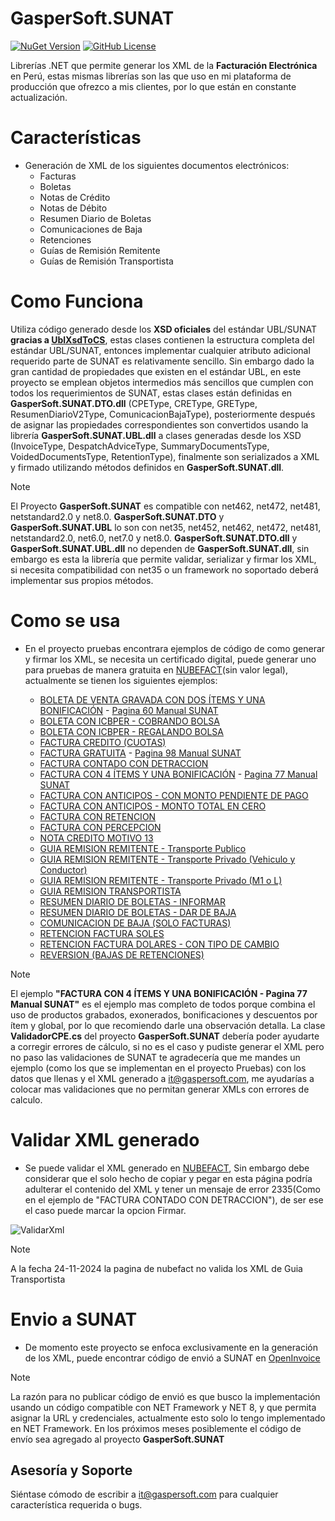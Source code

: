 # GasperSoft.SUNAT
[![NuGet Version](https://img.shields.io/nuget/v/GasperSoft.SUNAT)](https://www.nuget.org/packages/GasperSoft.SUNAT)
[![GitHub License](https://img.shields.io/github/license/LarrySoza/GasperSoft.SUNAT)](/LICENSE.txt)

Librerías .NET que permite generar los XML de la **Facturación Electrónica** en Perú, estas mismas librerías son las que uso en mi plataforma de producción que ofrezco a mis clientes, por lo que están en constante actualización.

# Características #
- Generación de XML de los siguientes documentos electrónicos:
  - Facturas
  - Boletas
  - Notas de Crédito
  - Notas de Débito
  - Resumen Diario de Boletas
  - Comunicaciones de Baja
  - Retenciones
  - Guías de Remisión Remitente
  - Guías de Remisión Transportista

# Como Funciona
Utiliza código generado desde los **XSD oficiales** del estándar UBL/SUNAT **gracias a [UblXsdToCS]( https://github.com/LarrySoza/UblXsdToCS)**, estas clases contienen la estructura completa del estándar UBL/SUNAT, entonces implementar cualquier atributo adicional requerido parte de SUNAT es relativamente sencillo. Sin embargo dado la gran cantidad de propiedades que existen en el estándar UBL, en este proyecto se emplean objetos intermedios más sencillos que cumplen con todos los requerimientos de SUNAT, estas clases están definidas en **GasperSoft.SUNAT.DTO.dll** (CPEType, CREType, GREType, ResumenDiarioV2Type, ComunicacionBajaType), posteriormente después de asignar las propiedades correspondientes son convertidos usando la librería **GasperSoft.SUNAT.UBL.dll** a clases generadas desde los XSD (InvoiceType, DespatchAdviceType, SummaryDocumentsType, VoidedDocumentsType, RetentionType), finalmente son serializados a XML y firmado utilizando métodos definidos en **GasperSoft.SUNAT.dll**.

>[!NOTE] 
>El Proyecto **GasperSoft.SUNAT** es compatible con net462, net472, net481, netstandard2.0 y net8.0. **GasperSoft.SUNAT.DTO** y **GasperSoft.SUNAT.UBL** lo son con net35, net452, net462, net472, net481, netstandard2.0, net6.0, net7.0 y net8.0.
**GasperSoft.SUNAT.DTO.dll** y **GasperSoft.SUNAT.UBL.dll** no dependen de **GasperSoft.SUNAT.dll**, sin embargo es esta la librería que permite validar, serializar y firmar los XML, si necesita compatibilidad con net35 o un framework no soportado deberá implementar sus propios métodos.

# Como se usa
- En el proyecto pruebas encontrara ejemplos de código de como generar y firmar los XML, se necesita un certificado digital, puede generar uno para pruebas de manera gratuita en [NUBEFACT](https://llama.pe/certificado-digital-de-prueba-sunat)(sin valor legal), actualmente se tienen los siguientes ejemplos:

  - [BOLETA DE VENTA GRAVADA CON DOS ÍTEMS Y UNA BONIFICACIÓN](/Xml/20606433094-03-B001-1.xml) - [Pagina 60 Manual SUNAT](/ManualesSunat/BoletaDeVentaElectronica2.1.pdf)
  - [BOLETA CON ICBPER - COBRANDO BOLSA](/Xml/20606433094-03-B001-2.xml)
  - [BOLETA CON ICBPER - REGALANDO BOLSA](/Xml/20606433094-03-B001-3.xml)
  - [FACTURA CREDITO (CUOTAS)](/Xml/20606433094-01-F001-1.xml)
  - [FACTURA GRATUITA](/Xml/20606433094-01-F001-2.xml) - [Pagina 98 Manual SUNAT](/ManualesSunat/FacturaElectronica2.1.pdf)
  - [FACTURA CONTADO CON DETRACCION](/Xml/20606433094-01-F001-3.xml)
  - [FACTURA CON 4 ÍTEMS Y UNA BONIFICACIÓN](/Xml/20606433094-01-F001-4.xml) - [Pagina 77 Manual SUNAT](/ManualesSunat/FacturaElectronica2.1.pdf)
  <!--- [FACTURA CON 2 ÍTEMS E ISC](/Xml/20606433094-01-F001-5.xml) - [Pagina 88 Manual SUNAT](/ManualesSunat/FacturaElectronica2.1.pdf)-->
  - [FACTURA CON ANTICIPOS - CON MONTO PENDIENTE DE PAGO](/Xml/20606433094-01-F001-6.xml)
  - [FACTURA CON ANTICIPOS - MONTO TOTAL EN CERO](/Xml/20606433094-01-F001-7.xml)
  - [FACTURA CON RETENCION](/Xml/20606433094-01-F001-8.xml)
  - [FACTURA CON PERCEPCION](/Xml/20606433094-01-F001-9.xml)
  - [NOTA CREDITO MOTIVO 13](/Xml/20606433094-07-F001-1.xml)
  - [GUIA REMISION REMITENTE - Transporte Publico](/Xml/20606433094-09-T001-1.xml)
  - [GUIA REMISION REMITENTE - Transporte Privado (Vehiculo y Conductor)](/Xml/20606433094-09-T001-2.xml)
  - [GUIA REMISION REMITENTE - Transporte Privado (M1 o L)](/Xml/20606433094-09-T001-3.xml)
  - [GUIA REMISION TRANSPORTISTA](/Xml/20606433094-31-V001-1.xml)
  - [RESUMEN DIARIO DE BOLETAS - INFORMAR](/Xml/20606433094-RC-20241125-1.xml)
  - [RESUMEN DIARIO DE BOLETAS - DAR DE BAJA](/Xml/20606433094-RC-20241125-2.xml)
  - [COMUNICACION DE BAJA (SOLO FACTURAS)](/Xml/20606433094-RA-20241125-1.xml)
  - [RETENCION FACTURA SOLES](/Xml/20606433094-20-R001-1.xml)
  - [RETENCION FACTURA DOLARES - CON TIPO DE CAMBIO](/Xml/20606433094-20-R001-2.xml)
  - [REVERSION (BAJAS DE RETENCIONES)](/Xml/20606433094-RR-20241127-1.xml)

>[!NOTE] 
>El ejemplo **"FACTURA CON 4 ÍTEMS Y UNA BONIFICACIÓN - Pagina 77 Manual SUNAT"** es el ejemplo mas completo de todos porque combina el uso de productos grabados, exonerados, bonificaciones y descuentos por ítem y global, por lo que recomiendo darle una observación detalla. La clase **ValidadorCPE.cs** del proyecto **GasperSoft.SUNAT** debería poder ayudarte a corregir errores de cálculo, si no es el caso y pudiste generar el XML pero no paso las validaciones de SUNAT te agradecería que me mandes un ejemplo (como los que se implementan en el proyecto Pruebas) con los datos que llenas y el XML generado a [it@gaspersoft.com](mailto:it@gaspersoft.com), me ayudarías a colocar mas validaciones que no permitan generar XMLs con errores de calculo.

# Validar XML generado
- Se puede validar el XML generado en [NUBEFACT](https://probar-xml.nubefact.com), Sin embargo debe considerar que el solo hecho de copiar y pegar en esta página podría adulterar el contenido del XML y tener un mensaje de error 2335(Como en el ejemplo de "FACTURA CONTADO CON DETRACCION"), de ser ese el caso puede marcar la opcion Firmar.

![ValidarXml](https://github.com/user-attachments/assets/7f9edb32-7c83-4c02-9c8f-f47972ed8a49)

>[!NOTE] 
>A la fecha 24-11-2024 la pagina de nubefact no valida los XML de Guia Transportista

# Envio a SUNAT
- De momento este proyecto se enfoca exclusivamente en la generación de los XML, puede encontrar código de envió a SUNAT en [OpenInvoice](https://github.com/erickorlando/openinvoiceperu)

>[!NOTE] 
>La razón para no publicar código de envió es que busco la implementación usando un código compatible con NET Framework y NET 8, y que permita asignar la URL y credenciales, actualmente esto solo lo tengo implementado en NET Framework. En los próximos meses posiblemente el código de envío sea agregado al proyecto **GasperSoft.SUNAT**

## Asesoría y Soporte ##

Siéntase cómodo de escribir a [it@gaspersoft.com](mailto:it@gaspersoft.com) para cualquier característica requerida o bugs.
